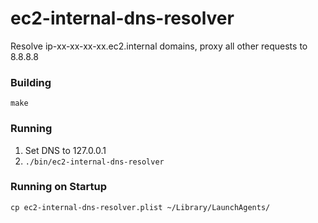# ec2-internal-dns-resolver

Resolve ip-xx-xx-xx-xx.ec2.internal domains, proxy all other requests to 8.8.8.8

### Building
```
make
```

### Running
1) Set DNS to 127.0.0.1
1) `./bin/ec2-internal-dns-resolver`

### Running on Startup
`cp ec2-internal-dns-resolver.plist ~/Library/LaunchAgents/`
